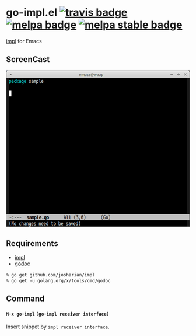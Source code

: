 # go-impl.el [![travis badge][travis-badge]][travis-link] [![melpa badge][melpa-badge]][melpa-link] [![melpa stable badge][melpa-stable-badge]][melpa-stable-link]

[impl](https://github.com/josharian/impl) for Emacs

## ScreenCast

![go-impl.el](image/go-impl.gif)


## Requirements

- [impl](https://github.com/josharian/impl)
- [godoc](https://godoc.org/golang.org/x/tools/cmd/godoc)

```
% go get github.com/josharian/impl
% go get -u golang.org/x/tools/cmd/godoc
```

## Command

#### `M-x go-impl` `(go-impl receiver interface)`

Insert snippet by `impl receiver interface`.

[travis-badge]: https://travis-ci.org/syohex/emacs-go-impl.svg
[travis-link]: https://travis-ci.org/syohex/emacs-go-impl
[melpa-link]: https://melpa.org/#/go-impl
[melpa-stable-link]: https://stable.melpa.org/#/go-impl
[melpa-badge]: https://melpa.org/packages/go-impl-badge.svg
[melpa-stable-badge]: https://stable.melpa.org/packages/go-impl-badge.svg
